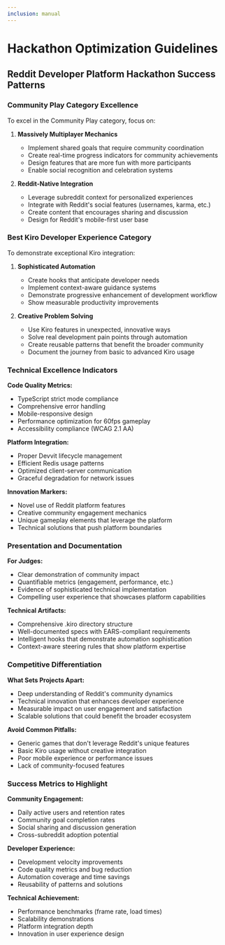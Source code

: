 ```yaml
---
inclusion: manual
---
```


# Hackathon Optimization Guidelines

## Reddit Developer Platform Hackathon Success Patterns

### Community Play Category Excellence
To excel in the Community Play category, focus on:

1. **Massively Multiplayer Mechanics**
   - Implement shared goals that require community coordination
   - Create real-time progress indicators for community achievements
   - Design features that are more fun with more participants
   - Enable social recognition and celebration systems

2. **Reddit-Native Integration**
   - Leverage subreddit context for personalized experiences
   - Integrate with Reddit's social features (usernames, karma, etc.)
   - Create content that encourages sharing and discussion
   - Design for Reddit's mobile-first user base

### Best Kiro Developer Experience Category

To demonstrate exceptional Kiro integration:

1. **Sophisticated Automation**
   - Create hooks that anticipate developer needs
   - Implement context-aware guidance systems
   - Demonstrate progressive enhancement of development workflow
   - Show measurable productivity improvements

2. **Creative Problem Solving**
   - Use Kiro features in unexpected, innovative ways
   - Solve real development pain points through automation
   - Create reusable patterns that benefit the broader community
   - Document the journey from basic to advanced Kiro usage

### Technical Excellence Indicators

**Code Quality Metrics:**
- TypeScript strict mode compliance
- Comprehensive error handling
- Mobile-responsive design
- Performance optimization for 60fps gameplay
- Accessibility compliance (WCAG 2.1 AA)

**Platform Integration:**
- Proper Devvit lifecycle management
- Efficient Redis usage patterns
- Optimized client-server communication
- Graceful degradation for network issues

**Innovation Markers:**
- Novel use of Reddit platform features
- Creative community engagement mechanics
- Unique gameplay elements that leverage the platform
- Technical solutions that push platform boundaries

### Presentation and Documentation

**For Judges:**
- Clear demonstration of community impact
- Quantifiable metrics (engagement, performance, etc.)
- Evidence of sophisticated technical implementation
- Compelling user experience that showcases platform capabilities

**Technical Artifacts:**
- Comprehensive .kiro directory structure
- Well-documented specs with EARS-compliant requirements
- Intelligent hooks that demonstrate automation sophistication
- Context-aware steering rules that show platform expertise

### Competitive Differentiation

**What Sets Projects Apart:**
- Deep understanding of Reddit's community dynamics
- Technical innovation that enhances developer experience
- Measurable impact on user engagement and satisfaction
- Scalable solutions that could benefit the broader ecosystem

**Avoid Common Pitfalls:**
- Generic games that don't leverage Reddit's unique features
- Basic Kiro usage without creative integration
- Poor mobile experience or performance issues
- Lack of community-focused features

### Success Metrics to Highlight

**Community Engagement:**
- Daily active users and retention rates
- Community goal completion rates
- Social sharing and discussion generation
- Cross-subreddit adoption potential

**Developer Experience:**
- Development velocity improvements
- Code quality metrics and bug reduction
- Automation coverage and time savings
- Reusability of patterns and solutions

**Technical Achievement:**
- Performance benchmarks (frame rate, load times)
- Scalability demonstrations
- Platform integration depth
- Innovation in user experience design